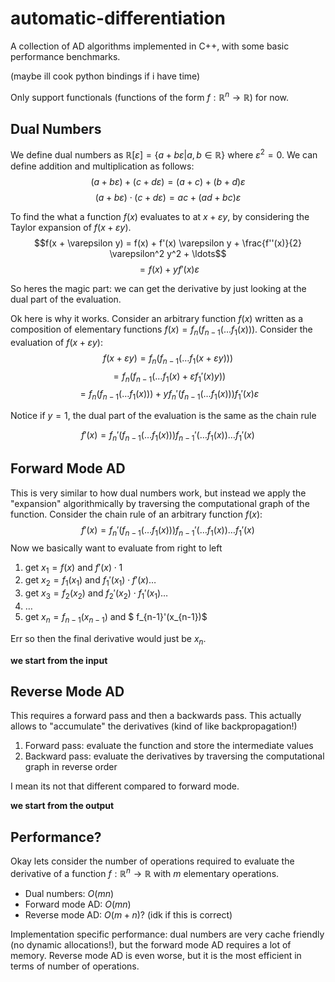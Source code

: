 # automatic-differentiation
 
A collection of AD algorithms implemented in C++, with some basic performance benchmarks.

(maybe ill cook python bindings if i have time)

Only support functionals (functions of the form $f: \mathbb{R}^n \to \mathbb{R}$) for now.


## Dual Numbers
We define dual numbers as $\mathbb{R}[\varepsilon] = \{a + b \varepsilon | a, b \in \mathbb{R}\}$ where $\varepsilon^2 = 0$. We can define addition and multiplication as follows:
$$(a + b \varepsilon) + (c + d \varepsilon) = (a + c) + (b + d) \varepsilon$$
$$(a + b \varepsilon) \cdot (c + d \varepsilon) = ac + (ad + bc) \varepsilon$$

To find the what a function $f(x)$ evaluates to at $x + \varepsilon y$, by considering the Taylor expansion of $f(x + \varepsilon y)$.
$$f(x + \varepsilon y) = f(x) + f'(x) \varepsilon y + \frac{f''(x)}{2} \varepsilon^2 y^2 + \ldots$$
$$= f(x) + yf'(x) \varepsilon $$


So heres the magic part: we can get the derivative by just looking at the dual part of the evaluation.

Ok here is why it works. Consider an arbitrary function $f(x)$ written as a composition of elementary functions $f(x) = f_n(f_{n-1}(\ldots f_1(x)))$. Consider the evaluation of $f(x + \varepsilon y)$:
$$f(x + \varepsilon y) = f_n(f_{n-1}(\ldots f_1(x + \varepsilon y)))$$
$$= f_n(f_{n-1}(\ldots f_1(x) + \varepsilon f_1'(x) y))$$
$$= f_n(f_{n-1}(\ldots f_1(x))) + yf_n'(f_{n-1}(\ldots f_1(x))) f_1'(x) \varepsilon$$

Notice if $y = 1$, the dual part of the evaluation is the same as the chain rule

$$f'(x) = f_n'(f_{n-1}(\ldots f_1(x))) f_{n-1}'(\ldots f_1(x)) \ldots f_1'(x)$$




## Forward Mode AD

This is very similar to how dual numbers work, but instead we apply the "expansion" algorithmically by traversing the computational graph of the function. Consider the chain rule of an arbitrary function $f(x)$:
$$f'(x) = f_n'(f_{n-1}(\ldots f_1(x))) f_{n-1}'(\ldots f_1(x)) \ldots f_1'(x)$$
Now we basically want to evaluate from right to left
1. get $x_1 = f(x)$ and $f'(x) \cdot 1$
2. get $x_2 = f_1(x_1)$ and $f_1'(x_1) \cdot f'(x) \dots$
3. get $x_3 = f_2(x_2)$ and $f_2'(x_2) \cdot f_1'(x_1) \dots$
4. $\ldots$
5. get $x_n = f_{n-1}(x_{n-1})$ and $ f_{n-1}'(x_{n-1})$

Err so then the final derivative would just be $x_n$.

**we start from the input**


## Reverse Mode AD

This requires a forward pass and then a backwards pass. This actually allows to "accumulate" the derivatives (kind of like backpropagation!)
1. Forward pass: evaluate the function and store the intermediate values
2. Backward pass: evaluate the derivatives by traversing the computational graph in reverse order

I mean its not that different compared to forward mode.

**we start from the output**


## Performance?

Okay lets consider the number of operations required to evaluate the derivative of a function $f: \mathbb{R}^n \to \mathbb{R}$ with $m$ elementary operations.
- Dual numbers: $O(mn)$
- Forward mode AD: $O(mn)$
- Reverse mode AD: $O(m + n)$? (idk if this is correct)


Implementation specific performance: dual numbers are very cache friendly (no dynamic allocations!), but the forward mode AD requires a lot of memory. Reverse mode AD is even worse, but it is the most efficient in terms of number of operations.


